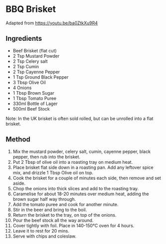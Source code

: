# BBQ Brisket

Adapted from https://youtu.be/ba0ZtkXu9R4

## Ingredients

- Beef Brisket (flat cut)
- 2 Tsp Mustard Powder
- 2 Tsp Celery salt
- 2 Tsp Cumin
- 2 Tsp Cayenne Pepper
- 1 Tsp Ground Black Pepper
- 3 Tbsp Olive Oil
- 4 Onions
- 1 Tbsp Brown Sugar
- 1 Tbsp Tomato Puree
- 330ml Bottle of Lager
- 500ml Beef Stock

Note: In the UK brisket is often sold rolled, but can be unrolled into a flat brisket. 

## Method

1. Mix the mustard powder, celery salt, cumin, cayenne pepper, black pepper, then rub into the brisket.
2. Put 2 Tbsp of olive oil into a roasting tray on medium heat.
3. Place brisket flat side down in a roasting pan. Add any leftover spice mix, and drizzle 1 Tbsp Olive oil on top. 
4. Cook the brisket for a couple of minutes each side, then remove and set aside.
5. Chop the onions into thick slices and add to the roasting tray.
6. Caramelise for about 18-20 minutes over medium heat, adding the brown sugar half way through.
7. Add the tomato puree and cook for another minute.
8. Stir in the beer and bring to the boil.
9. Return the brisket to the tray, on top of the onions.
10. Pour the beef stock all the way around.
11. Cover tightly with foil. Place in 140-150°C oven for 4 hours.
12. Leave it to rest for 20 mins.
13. Serve with chips and coleslaw.

